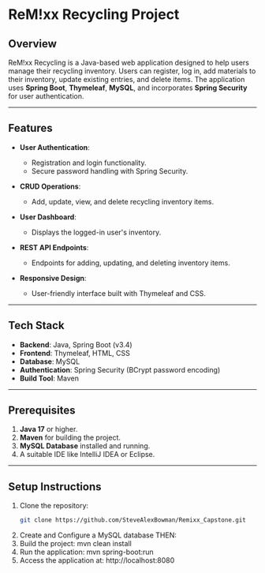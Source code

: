 # ReM!xx Recycling Project

## Overview

ReM!xx Recycling is a Java-based web application designed to help users manage their recycling inventory. Users can register, log in, add materials to their inventory, update existing entries, and delete items. The application uses **Spring Boot**, **Thymeleaf**, **MySQL**, and incorporates **Spring Security** for user authentication.

---

## Features

- **User Authentication**:
    - Registration and login functionality.
    - Secure password handling with Spring Security.

- **CRUD Operations**:
    - Add, update, view, and delete recycling inventory items.

- **User Dashboard**:
    - Displays the logged-in user's inventory.

- **REST API Endpoints**:
    - Endpoints for adding, updating, and deleting inventory items.

- **Responsive Design**:
    - User-friendly interface built with Thymeleaf and CSS.

---

## Tech Stack

- **Backend**: Java, Spring Boot (v3.4)
- **Frontend**: Thymeleaf, HTML, CSS
- **Database**: MySQL
- **Authentication**: Spring Security (BCrypt password encoding)
- **Build Tool**: Maven

---

## Prerequisites

1. **Java 17** or higher.
2. **Maven** for building the project.
3. **MySQL Database** installed and running.
4. A suitable IDE like IntelliJ IDEA or Eclipse.

---

## Setup Instructions

1. Clone the repository:
   ```bash
   git clone https://github.com/SteveAlexBowman/Remixx_Capstone.git
   
2. Create and Configure a MySQL database THEN:
3. Build the project: mvn clean install
4. Run the application: mvn spring-boot:run
5. Access the application at: http://localhost:8080


